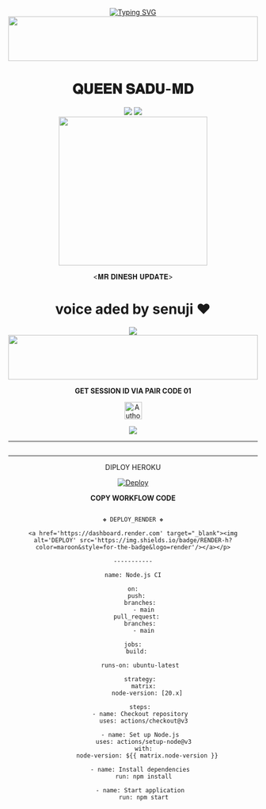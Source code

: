 <div align="center">


 [![Typing SVG](https://readme-typing-svg.herokuapp.com?font=Rockstar-ExtraBold&color=F01&lines=QUEEN-SADU+ＭＤ+V1+ＷＨＡＴＳＡＰＰ+ＢＯＴ)](https://git.io/typing-svg)
<img src="https://i.imgur.com/dBaSKWF.gif" height="90" width="100%">




<h1>𝐐𝐔𝐄𝐄𝐍 𝐒𝐀𝐃𝐔-𝐌𝐃</h1>
<a><img src='https://i.imgur.com/LyHic3i.gif'/></a>
<a><img src='https://i.imgur.com/LyHic3i.gif'/></a>

<div align="center" class= "main"> 
  <img src="https://i.ibb.co/h8fkrRF/In-Shot-20241129-183242921.jpg"width="300" height="300"/>


  <𝐌𝐑 𝐃𝐈𝐍𝐄𝐒𝐇 𝐔𝐏𝐃𝐀𝐓𝐄>


    
    
   <h1>voice aded by senuji ❤️</h1>

    

  

<a><img src='https://i.imgur.com/LyHic3i.gif'/></a>
<img src="https://i.imgur.com/dBaSKWF.gif" height="90" width="100%">



    




<b>GET SESSION ID VIA PAIR CODE 01</b>

<p align="center">
<a href="https://tohid-md-web-pair-qr.onrender.com"><img height= "35" title="Author" src="https://img.shields.io/badge/GET SESSION ID-1:-black?style=for-the-badge&logo=render"></a>
<p/>

<a><img src='https://i.imgur.com/LyHic3i.gif'/></a>



</details>
<hr>
<img src="http://readme-typing-svg.herokuapp.com?color=d1fa02&center=true&vCenter=true&multiline=false&lines=Created+By+dinesh_Min" alt="">
<hr>



DIPLOY HEROKU
 
[![Deploy](https://www.herokucdn.com/deploy/button.svg)](https://dashboard.heroku.com/new-app?template=https://github.com/Tohidkhan6332/TOHID_MD)
<b>



COPY WORKFLOW CODE</b></br>
```

❖ DEPLOY_RENDER ❖

<a href='https://dashboard.render.com' target="_blank"><img alt='DEPLOY' src='https://img.shields.io/badge/RENDER-h?color=maroon&style=for-the-badge&logo=render'/></a></p>

-----------

name: Node.js CI

on:
  push:
    branches:
      - main
  pull_request:
    branches:
      - main

jobs:
  build:

    runs-on: ubuntu-latest

    strategy:
      matrix:
        node-version: [20.x]

    steps:
    - name: Checkout repository
      uses: actions/checkout@v3

    - name: Set up Node.js
      uses: actions/setup-node@v3
      with:
        node-version: ${{ matrix.node-version }}

    - name: Install dependencies
      run: npm install

    - name: Start application
      run: npm start
```
